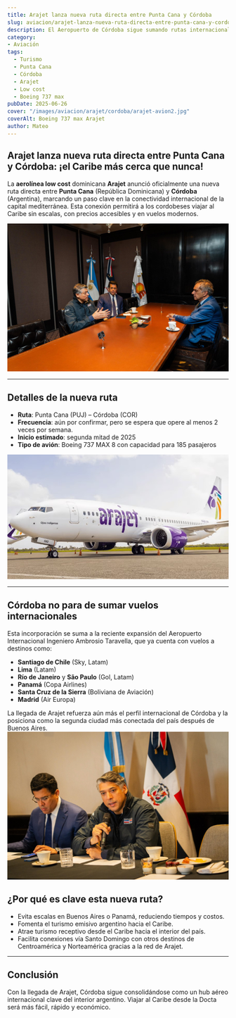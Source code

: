 ```yaml
---
title: Arajet lanza nueva ruta directa entre Punta Cana y Córdoba
slug: aviacion/arajet-lanza-nueva-ruta-directa-entre-punta-cana-y-cordoba
description: El Aeropuerto de Córdoba sigue sumando rutas internacionales.
category: 
- Aviación
tags:
  - Turismo
  - Punta Cana
  - Córdoba
  - Arajet
  - Low cost
  - Boeing 737 max
pubDate: 2025-06-26
cover: "/images/aviacion/arajet/cordoba/arajet-avion2.jpg"
coverAlt: Boeing 737 max Arajet
author: Mateo
---
```


## Arajet lanza nueva ruta directa entre Punta Cana y Córdoba: ¡el Caribe más cerca que nunca!

La **aerolínea low cost** dominicana **Arajet** anunció oficialmente una nueva ruta directa entre **Punta Cana** (República Dominicana) y **Córdoba** (Argentina), marcando un paso clave en la conectividad internacional de la capital mediterránea. Esta conexión permitirá a los cordobeses viajar al Caribe sin escalas, con precios accesibles y en vuelos modernos.

<img src="/public/images/aviacion/arajet/cordoba/arajet-cordoba.jpg" alt="Conferencia de prensa del anuncio">

***

## Detalles de la nueva ruta

* **Ruta**: Punta Cana (PUJ) – Córdoba (COR) 
* **Frecuencia**: aún por confirmar, pero se espera que opere al menos 2 veces por semana. 
* **Inicio estimado**: segunda mitad de 2025 
* **Tipo de avión**: Boeing 737 MAX 8 con capacidad para 185 pasajeros 
<img src="/public/images/aviacion/arajet/cordoba/avion-arajet.jpg" alt="Boeing 737 max Arajet">

***

## Córdoba no para de sumar vuelos internacionales

Esta incorporación se suma a la reciente expansión del Aeropuerto Internacional Ingeniero Ambrosio Taravella, que ya cuenta con vuelos a destinos como:

* **Santiago de Chile** (Sky, Latam) 
* **Lima** (Latam) 
* **Río de Janeiro** y **São Paulo** (Gol, Latam) 
* **Panamá** (Copa Airlines) 
* **Santa Cruz de la Sierra** (Boliviana de Aviación) 
* **Madrid** (Air Europa) 

La llegada de Arajet refuerza aún más el perfil internacional de Córdoba y la posiciona como la segunda ciudad más conectada del país después de Buenos Aires.
<img src="/public/images/aviacion/arajet/cordoba/arajet-cordoba4.jpg" alt="Conferencia de prensa del anuncio">

## ¿Por qué es clave esta nueva ruta?

* Evita escalas en Buenos Aires o Panamá, reduciendo tiempos y costos. 
* Fomenta el turismo emisivo argentino hacia el Caribe. 
* Atrae turismo receptivo desde el Caribe hacia el interior del país. 
* Facilita conexiones vía Santo Domingo con otros destinos de Centroamérica y Norteamérica gracias a la red de Arajet. 

***

## Conclusión

Con la llegada de Arajet, Córdoba sigue consolidándose como un hub aéreo internacional clave del interior argentino. Viajar al Caribe desde la Docta será más fácil, rápido y económico.
